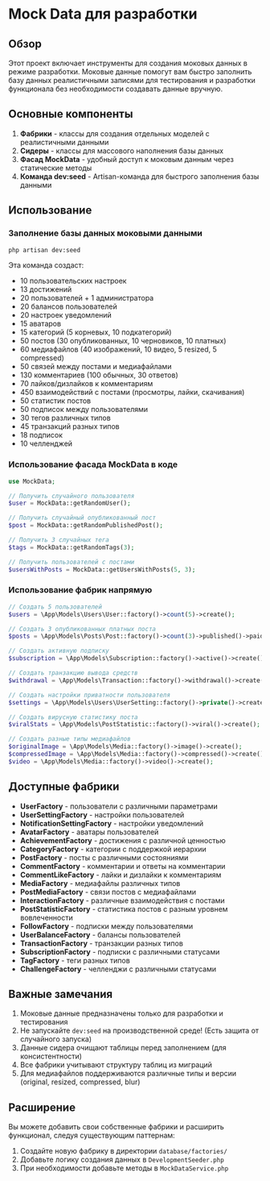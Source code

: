 # Mock Data для разработки

## Обзор

Этот проект включает инструменты для создания моковых данных в режиме разработки. Моковые данные помогут вам быстро заполнить базу данных реалистичными записями для тестирования и разработки функционала без необходимости создавать данные вручную.

## Основные компоненты

1. **Фабрики** - классы для создания отдельных моделей с реалистичными данными
2. **Сидеры** - классы для массового наполнения базы данных
3. **Фасад MockData** - удобный доступ к моковым данным через статические методы
4. **Команда dev:seed** - Artisan-команда для быстрого заполнения базы данными

## Использование

### Заполнение базы данных моковыми данными

```bash
php artisan dev:seed
```

Эта команда создаст:
- 10 пользовательских настроек
- 13 достижений
- 20 пользователей + 1 администратора
- 20 балансов пользователей
- 20 настроек уведомлений
- 15 аватаров
- 15 категорий (5 корневых, 10 подкатегорий)
- 50 постов (30 опубликованных, 10 черновиков, 10 платных)
- 60 медиафайлов (40 изображений, 10 видео, 5 resized, 5 compressed)
- 50 связей между постами и медиафайлами
- 130 комментариев (100 обычных, 30 ответов)
- 70 лайков/дизлайков к комментариям
- 450 взаимодействий с постами (просмотры, лайки, скачивания)
- 50 статистик постов
- 50 подписок между пользователями
- 30 тегов различных типов
- 45 транзакций разных типов
- 18 подписок
- 10 челленджей

### Использование фасада MockData в коде

```php
use MockData;

// Получить случайного пользователя
$user = MockData::getRandomUser();

// Получить случайный опубликованный пост
$post = MockData::getRandomPublishedPost();

// Получить 3 случайных тега
$tags = MockData::getRandomTags(3);

// Получить пользователей с постами
$usersWithPosts = MockData::getUsersWithPosts(5, 3);
```

### Использование фабрик напрямую

```php
// Создать 5 пользователей
$users = \App\Models\Users\User::factory()->count(5)->create();

// Создать 3 опубликованных платных поста
$posts = \App\Models\Posts\Post::factory()->count(3)->published()->paid()->create();

// Создать активную подписку
$subscription = \App\Models\Subscription::factory()->active()->create();

// Создать транзакцию вывода средств
$withdrawal = \App\Models\Transaction::factory()->withdrawal()->create();

// Создать настройки приватности пользователя
$settings = \App\Models\Users\UserSetting::factory()->private()->create();

// Создать вирусную статистику поста
$viralStats = \App\Models\PostStatistic::factory()->viral()->create();

// Создать разные типы медиафайлов
$originalImage = \App\Models\Media::factory()->image()->create();
$compressedImage = \App\Models\Media::factory()->compressed()->create();
$video = \App\Models\Media::factory()->video()->create();
```

## Доступные фабрики

- **UserFactory** - пользователи с различными параметрами
- **UserSettingFactory** - настройки пользователей
- **NotificationSettingFactory** - настройки уведомлений
- **AvatarFactory** - аватары пользователей
- **AchievementFactory** - достижения с различной ценностью
- **CategoryFactory** - категории с поддержкой иерархии
- **PostFactory** - посты с различными состояниями
- **CommentFactory** - комментарии и ответы на комментарии
- **CommentLikeFactory** - лайки и дизлайки к комментариям
- **MediaFactory** - медиафайлы различных типов
- **PostMediaFactory** - связи постов с медиафайлами
- **InteractionFactory** - различные взаимодействия с постами
- **PostStatisticFactory** - статистика постов с разным уровнем вовлеченности
- **FollowFactory** - подписки между пользователями
- **UserBalanceFactory** - балансы пользователей
- **TransactionFactory** - транзакции разных типов
- **SubscriptionFactory** - подписки с различными статусами
- **TagFactory** - теги разных типов
- **ChallengeFactory** - челленджи с различными статусами

## Важные замечания

1. Моковые данные предназначены только для разработки и тестирования
2. Не запускайте `dev:seed` на производственной среде! (Есть защита от случайного запуска)
3. Данные сидера очищают таблицы перед заполнением (для консистентности)
4. Все фабрики учитывают структуру таблиц из миграций
5. Для медиафайлов поддерживаются различные типы и версии (original, resized, compressed, blur)

## Расширение

Вы можете добавить свои собственные фабрики и расширить функционал, следуя существующим паттернам:

1. Создайте новую фабрику в директории `database/factories/`
2. Добавьте логику создания данных в `DevelopmentSeeder.php`
3. При необходимости добавьте методы в `MockDataService.php` 